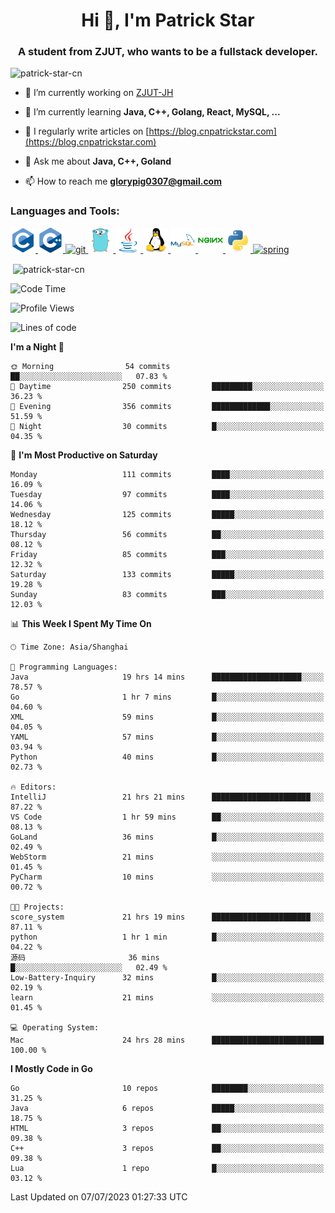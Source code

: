 <h1 align="center">Hi 👋, I'm Patrick Star</h1>
<h3 align="center">A student from ZJUT, who wants to be a fullstack developer.</h3>

<p align="left"> <img src="https://komarev.com/ghpvc/?username=patrick-star-cn&label=Profile%20views&color=0e75b6&style=flat" alt="patrick-star-cn" /> </p>

- 🔭 I’m currently working on [ZJUT-JH](https://github.com/zjutjh)

- 🌱 I’m currently learning **Java, C++, Golang, React, MySQL, ...**

- 📝 I regularly write articles on [https://blog.cnpatrickstar.com](https://blog.cnpatrickstar.com)

- 💬 Ask me about **Java, C++, Goland**

- 📫 How to reach me **glorypig0307@gmail.com**


<h3 align="left">Languages and Tools:</h3>
<p align="left"> 
  <a href="https://www.cprogramming.com/" target="_blank" rel="noreferrer"> 
    <img src="https://raw.githubusercontent.com/devicons/devicon/master/icons/c/c-original.svg" alt="c" width="40" height="40"/> 
  </a> 
  <a href="https://www.w3schools.com/cpp/" target="_blank" rel="noreferrer"> 
    <img src="https://raw.githubusercontent.com/devicons/devicon/master/icons/cplusplus/cplusplus-original.svg" alt="cplusplus" width="40" height="40"/> 
  </a> 
  <a href="https://git-scm.com/" target="_blank" rel="noreferrer"> 
    <img src="https://www.vectorlogo.zone/logos/git-scm/git-scm-icon.svg" alt="git" width="40" height="40"/> 
  </a> 
  <a href="https://golang.org" target="_blank" rel="noreferrer"> 
    <img src="https://raw.githubusercontent.com/devicons/devicon/master/icons/go/go-original.svg" alt="go" width="40" height="40"/> 
  </a> 
  <a href="https://www.java.com" target="_blank" rel="noreferrer"> 
    <img src="https://raw.githubusercontent.com/devicons/devicon/master/icons/java/java-original.svg" alt="java" width="40" height="40"/> 
  </a> 
  <a href="https://www.linux.org/" target="_blank" rel="noreferrer"> 
    <img src="https://raw.githubusercontent.com/devicons/devicon/master/icons/linux/linux-original.svg" alt="linux" width="40" height="40"/> 
  </a> 
  <a href="https://www.mysql.com/" target="_blank" rel="noreferrer"> 
    <img src="https://raw.githubusercontent.com/devicons/devicon/master/icons/mysql/mysql-original-wordmark.svg" alt="mysql" width="40" height="40"/> 
  </a> 
  <a href="https://www.nginx.com" target="_blank" rel="noreferrer"> 
    <img src="https://raw.githubusercontent.com/devicons/devicon/master/icons/nginx/nginx-original.svg" alt="nginx" width="40" height="40"/> 
  </a> 
  <a href="https://www.python.org" target="_blank" rel="noreferrer"> 
    <img src="https://raw.githubusercontent.com/devicons/devicon/master/icons/python/python-original.svg" alt="python" width="40" height="40"/> 
  </a> 
  <a href="https://spring.io/" target="_blank" rel="noreferrer"> 
    <img src="https://www.vectorlogo.zone/logos/springio/springio-icon.svg" alt="spring" width="40" height="40"/> 
  </a>
</p>

<p>&nbsp;<img align="center" src="https://github-readme-stats.vercel.app/api?username=patrick-star-cn&show_icons=true&locale=en" alt="patrick-star-cn" /></p>

<!--START_SECTION:waka-->
![Code Time](http://img.shields.io/badge/Code%20Time-340%20hrs%2023%20mins-blue)

![Profile Views](http://img.shields.io/badge/Profile%20Views-1-blue)

![Lines of code](https://img.shields.io/badge/From%20Hello%20World%20I%27ve%20Written-6.1%20million%20lines%20of%20code-blue)

**I'm a Night 🦉** 

```text
🌞 Morning                54 commits          ██░░░░░░░░░░░░░░░░░░░░░░░   07.83 % 
🌆 Daytime                250 commits         █████████░░░░░░░░░░░░░░░░   36.23 % 
🌃 Evening                356 commits         █████████████░░░░░░░░░░░░   51.59 % 
🌙 Night                  30 commits          █░░░░░░░░░░░░░░░░░░░░░░░░   04.35 % 
```
📅 **I'm Most Productive on Saturday** 

```text
Monday                   111 commits         ████░░░░░░░░░░░░░░░░░░░░░   16.09 % 
Tuesday                  97 commits          ████░░░░░░░░░░░░░░░░░░░░░   14.06 % 
Wednesday                125 commits         █████░░░░░░░░░░░░░░░░░░░░   18.12 % 
Thursday                 56 commits          ██░░░░░░░░░░░░░░░░░░░░░░░   08.12 % 
Friday                   85 commits          ███░░░░░░░░░░░░░░░░░░░░░░   12.32 % 
Saturday                 133 commits         █████░░░░░░░░░░░░░░░░░░░░   19.28 % 
Sunday                   83 commits          ███░░░░░░░░░░░░░░░░░░░░░░   12.03 % 
```


📊 **This Week I Spent My Time On** 

```text
🕑︎ Time Zone: Asia/Shanghai

💬 Programming Languages: 
Java                     19 hrs 14 mins      ████████████████████░░░░░   78.57 % 
Go                       1 hr 7 mins         █░░░░░░░░░░░░░░░░░░░░░░░░   04.60 % 
XML                      59 mins             █░░░░░░░░░░░░░░░░░░░░░░░░   04.05 % 
YAML                     57 mins             █░░░░░░░░░░░░░░░░░░░░░░░░   03.94 % 
Python                   40 mins             █░░░░░░░░░░░░░░░░░░░░░░░░   02.73 % 

🔥 Editors: 
IntelliJ                 21 hrs 21 mins      ██████████████████████░░░   87.22 % 
VS Code                  1 hr 59 mins        ██░░░░░░░░░░░░░░░░░░░░░░░   08.13 % 
GoLand                   36 mins             █░░░░░░░░░░░░░░░░░░░░░░░░   02.49 % 
WebStorm                 21 mins             ░░░░░░░░░░░░░░░░░░░░░░░░░   01.45 % 
PyCharm                  10 mins             ░░░░░░░░░░░░░░░░░░░░░░░░░   00.72 % 

🐱‍💻 Projects: 
score_system             21 hrs 19 mins      ██████████████████████░░░   87.11 % 
python                   1 hr 1 min          █░░░░░░░░░░░░░░░░░░░░░░░░   04.22 % 
源码                       36 mins             █░░░░░░░░░░░░░░░░░░░░░░░░   02.49 % 
Low-Battery-Inquiry      32 mins             █░░░░░░░░░░░░░░░░░░░░░░░░   02.19 % 
learn                    21 mins             ░░░░░░░░░░░░░░░░░░░░░░░░░   01.45 % 

💻 Operating System: 
Mac                      24 hrs 28 mins      █████████████████████████   100.00 % 
```

**I Mostly Code in Go** 

```text
Go                       10 repos            ████████░░░░░░░░░░░░░░░░░   31.25 % 
Java                     6 repos             █████░░░░░░░░░░░░░░░░░░░░   18.75 % 
HTML                     3 repos             ██░░░░░░░░░░░░░░░░░░░░░░░   09.38 % 
C++                      3 repos             ██░░░░░░░░░░░░░░░░░░░░░░░   09.38 % 
Lua                      1 repo              █░░░░░░░░░░░░░░░░░░░░░░░░   03.12 % 
```




 Last Updated on 07/07/2023 01:27:33 UTC
<!--END_SECTION:waka-->